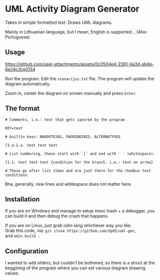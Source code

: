 # UML Activity Diagram Generator

Takes in simple formatted text. Draws UML diagrams.

Mainly in Lithuanian language, but I mean, English is supported... (Also Portuguese)

## Usage

https://github.com/user-attachments/assets/0c0504e4-2391-4a3d-ab4e-6e24c3ce0134


Run the program. Edit the `scenarijus.txt` file. The program will update the diagram automatically.

Zoom in, center the diagram on screen manually and press `Enter`.

## The format

```
# Comments, i.e.: text that gets ignored by the program
```

```
KEY=text

# builtin keys: NAUDOTOJAS, PAGRINDINIS, ALTERNATYVOS
```

```
[1.a.1.a. text text text

# List numbering, these start with `[` and end with ` ` (whitespace).
```

```
[1.1. text text text {condition for the branch, i.e.: text on arrow}

# These go after list items and are just there for the rhombus text conditions.
```

Btw, generally, new lines and whitespace does not matter here.

## Installation

If you are on Windows and manage to setup msvc trash + a debugger, you can build it and then debug the crash that happens.

If you are on Linux, just grab odin-lang whichever way you like.  
Grab this code, via: `git clone https://github.com/Up05/uml-gen`,  
and `odin build .`

## Configuration

I wanted to add sliders, but couldn't be bothered, so there is a struct at the beggining of the program
where you can set various diagram drawing values.


